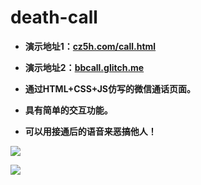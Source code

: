 # death-call

- **演示地址1：[cz5h.com/call.html](https://www.cz5h.com/call.html)**

- **演示地址2：[bbcall.glitch.me](https://bbcall.glitch.me)**

- **通过HTML+CSS+JS仿写的微信通话页面。**

- **具有简单的交互功能。**

- **可以用接通后的语音来恶搞他人！**

![](https://cdn.jsdelivr.net/gh/TianZonglin/tuchuang/img/20200827211056.png)

![](https://cdn.jsdelivr.net/gh/TianZonglin/tuchuang/img/20200827204640.png)

